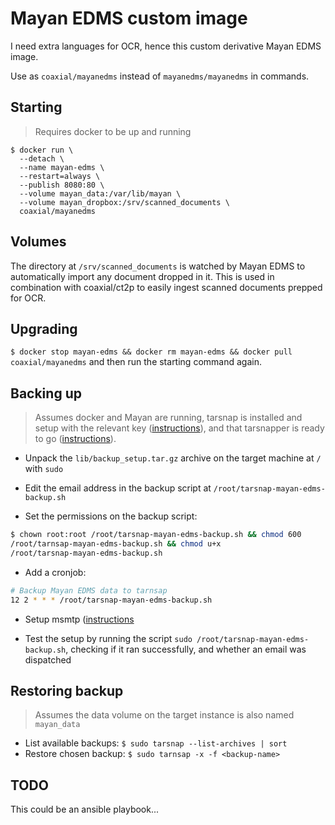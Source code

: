 # Mayan EDMS custom image

I need extra languages for OCR, hence this custom derivative Mayan EDMS image.

Use as `coaxial/mayanedms` instead of `mayanedms/mayanedms` in commands.

## Starting

> Requires docker to be up and running

```
$ docker run \
  --detach \
  --name mayan-edms \
  --restart=always \
  --publish 8080:80 \
  --volume mayan_data:/var/lib/mayan \
  --volume mayan_dropbox:/srv/scanned_documents \
  coaxial/mayanedms
```

## Volumes

The directory at `/srv/scanned_documents` is watched by Mayan EDMS to
automatically import any document dropped in it. This is used in combination
with coaxial/ct2p to easily ingest scanned documents prepped for OCR.

## Upgrading

`$ docker stop mayan-edms && docker rm mayan-edms && docker pull
coaxial/mayanedms` and then run the starting command again.

## Backing up

> Assumes docker and Mayan are running, tarsnap is installed and setup with the
> relevant key ([instructions](https://www.tarsnap.com/gettingstarted.html)),
> and that tarsnapper is ready to go
> ([instructions](https://github.com/miracle2k/tarsnapper)).

- Unpack the `lib/backup_setup.tar.gz` archive on the target machine at `/`
  with `sudo`

- Edit the email address in the backup script at
  `/root/tarsnap-mayan-edms-backup.sh`

- Set the permissions on the backup script:
```bash
$ chown root:root /root/tarsnap-mayan-edms-backup.sh && chmod 600
/root/tarnsap-mayan-edms-backup.sh && chmod u+x
/root/tarsnap-mayan-edms-backup.sh
```

- Add a cronjob:
```bash
# Backup Mayan EDMS data to tarnsap
12 2 * * * /root/tarsnap-mayan-edms-backup.sh
```

- Setup msmtp ([instructions](https://wiki.archlinux.org/index.php/Msmtp)

- Test the setup by running the script `sudo
  /root/tarsnap-mayan-edms-backup.sh`, checking if it ran successfully, and
whether an email was dispatched

## Restoring backup

> Assumes the data volume on the target instance is also named `mayan_data`

- List available backups: `$ sudo tarsnap --list-archives | sort`
- Restore chosen backup: `$ sudo tarnsap -x -f <backup-name>`

## TODO

This could be an ansible playbook...
